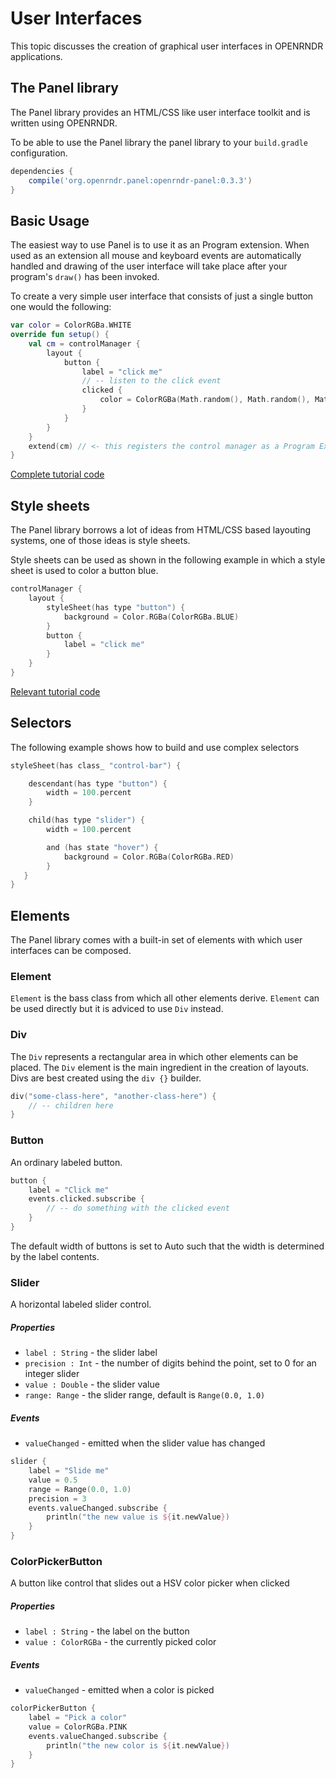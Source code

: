 # User Interfaces

This topic discusses the creation of graphical user interfaces in OPENRNDR applications.


## The Panel library

The Panel library provides an HTML/CSS like user interface toolkit and is written using OPENRNDR.

To be able to use the Panel library the panel library to your `build.gradle` configuration.

```groovy
dependencies {
    compile('org.openrndr.panel:openrndr-panel:0.3.3')
}
```

## Basic Usage

The easiest way to use Panel is to use it as an Program extension. When used as an extension all mouse and keyboard events are automatically handled and drawing of the user interface will take place after your program's `draw()` has been invoked. 

To create a very simple user interface that consists of just a single button one would the following:

```kotlin
var color = ColorRGBa.WHITE
override fun setup() {
    val cm = controlManager {
        layout {
            button {
                label = "click me"
                // -- listen to the click event
                clicked {
                    color = ColorRGBa(Math.random(), Math.random(), Math.random())
                }
            }
        }
    }
    extend(cm) // <- this registers the control manager as a Program Extension
}
```
[Complete tutorial code](https://github.com/openrndr/openrndr-tutorials/blob/master/ui-001/src/main/kotlin/Example.kt)

## Style sheets

The Panel library borrows a lot of ideas from HTML/CSS based layouting systems, one of those ideas is style sheets.

Style sheets can be used as shown in the following example in which a style sheet is used to color a button blue.

```kotlin
controlManager {
    layout {
        styleSheet(has type "button") {
            background = Color.RGBa(ColorRGBa.BLUE)
        }
        button {
            label = "click me"
        }
    }
}
```
[Relevant tutorial code](https://github.com/openrndr/openrndr-tutorials/blob/master/ui-002/src/main/kotlin/Example.kt)


## Selectors

The following example shows how to build and use complex selectors

```kotlin
styleSheet(has class_ "control-bar") {

    descendant(has type "button") {
        width = 100.percent
    }

    child(has type "slider") {
        width = 100.percent

        and (has state "hover") {
            background = Color.RGBa(ColorRGBa.RED)
        }
   }
}
```

## Elements

The Panel library comes with a built-in set of elements with which user interfaces can be composed.

### Element
`Element` is the bass class from which all other elements derive. `Element` can be used directly but it is adviced to use `Div` instead.


### Div

The `Div` represents a rectangular area in which other elements can be placed. The `Div` element is the main ingredient in the creation of layouts. Divs are best created using the `div {}` builder. 

```kotlin
div("some-class-here", "another-class-here") {
    // -- children here
}
```

### Button

An ordinary labeled button.

```kotlin
button { 
    label = "Click me"
    events.clicked.subscribe {
        // -- do something with the clicked event
    }
}
```
The default width of buttons is set to Auto such that the width is determined by the label contents.


### Slider 

A horizontal labeled slider control. 

##### Properties
 * `label : String` - the slider label
 * `precision : Int` - the number of digits behind the point, set to 0 for an integer slider
 * `value : Double` - the slider value
 * `range: Range` - the slider range, default is `Range(0.0, 1.0)`

##### Events
 * `valueChanged` - emitted when the slider value has changed
 
```kotlin
slider {
    label = "Slide me"
    value = 0.5
    range = Range(0.0, 1.0)
    precision = 3
    events.valueChanged.subscribe {
        println("the new value is ${it.newValue})
    }
}
```

### ColorPickerButton 
A button like control that slides out a HSV color picker when clicked

##### Properties
 * `label : String` - the label on the button
 * `value : ColorRGBa` - the currently picked color

##### Events
 * `valueChanged` - emitted when a color is picked
 
```kotlin 
colorPickerButton {
    label = "Pick a color"
    value = ColorRGBa.PINK
    events.valueChanged.subscribe {
        println("the new color is ${it.newValue})
    }
} 
```
